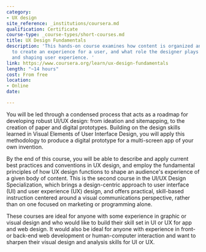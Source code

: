 ```yaml
---
category:
- UX design
site_reference: _institutions/coursera.md
qualification: Certificate
course-type: _course-types/short-courses.md
title: UX Design Fundamentals
description: 'This hands-on course examines how content is organized and structured
  to create an experience for a user, and what role the designer plays in creating
  and shaping user experience. '
link: https://www.coursera.org/learn/ux-design-fundamentals
length: "~14 hours"
cost: From free
location:
- Online
date: 

---
```

You will be led through a condensed process that acts as a roadmap for developing robust UI/UX design: from ideation and sitemapping, to the creation of paper and digital prototypes. Building on the design skills learned in Visual Elements of User Interface Design, you will apply this methodology to produce a digital prototype for a multi-screen app of your own invention.

By the end of this course, you will be able to describe and apply current best practices and conventions in UX design, and employ the fundamental principles of how UX design functions to shape an audience's experience of a given body of content. This is the second course in the UI/UX Design Specialization, which brings a design-centric approach to user interface (UI) and user experience (UX) design, and offers practical, skill-based instruction centered around a visual communications perspective, rather than on one focused on marketing or programming alone.

These courses are ideal for anyone with some experience in graphic or visual design and who would like to build their skill set in UI or UX for app and web design. It would also be ideal for anyone with experience in front- or back-end web development or human-computer interaction and want to sharpen their visual design and analysis skills for UI or UX.